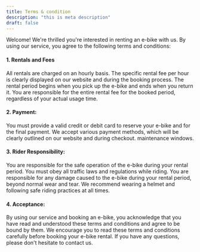 ```yaml
---
title: Terms & condition
description: "this is meta description"
draft: false
---
```


Welcome! We're thrilled you're interested in renting an e-bike with us. By using our service, you agree to the following terms and conditions:

#### 1. Rentals and Fees

All rentals are charged on an hourly basis. The specific rental fee per hour is clearly displayed on our website and during the booking process. The rental period begins when you pick up the e-bike and ends when you return it. You are responsible for the entire rental fee for the booked period, regardless of your actual usage time.

#### 2. Payment:

You must provide a valid credit or debit card to reserve your e-bike and for the final payment. We accept various payment methods, which will be clearly outlined on our website and during checkout.
maintenance windows.

#### 3. Rider Responsibility:

You are responsible for the safe operation of the e-bike during your rental period. You must obey all traffic laws and regulations while riding. You are responsible for any damage caused to the e-bike during your rental period, beyond normal wear and tear. We recommend wearing a helmet and following safe riding practices at all times.

#### 4. Acceptance:

By using our service and booking an e-bike, you acknowledge that you have read and understood these terms and conditions and agree to be bound by them. We encourage you to read these terms and conditions carefully before booking your e-bike rental. If you have any questions, please don't hesitate to contact us.

